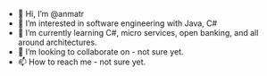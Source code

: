 - 👋 Hi, I’m @anmatr
- 👀 I’m interested in software engineering with Java, C#
- 🌱 I’m currently learning C#, micro services, open banking, and all around architectures.
- 💞️ I’m looking to collaborate on - not sure yet.
- 📫 How to reach me - not sure yet.

<!---
anmatr/anmatr is a ✨ special ✨ repository because its `README.md` (this file) appears on your GitHub profile.
You can click the Preview link to take a look at your changes.
--->
